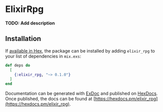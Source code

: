 # ElixirRpg

**TODO: Add description**

## Installation

If [available in Hex](https://hex.pm/docs/publish), the package can be installed
by adding `elixir_rpg` to your list of dependencies in `mix.exs`:

```elixir
def deps do
  [
    {:elixir_rpg, "~> 0.1.0"}
  ]
end
```

Documentation can be generated with [ExDoc](https://github.com/elixir-lang/ex_doc)
and published on [HexDocs](https://hexdocs.pm). Once published, the docs can
be found at [https://hexdocs.pm/elixir_rpg](https://hexdocs.pm/elixir_rpg).

